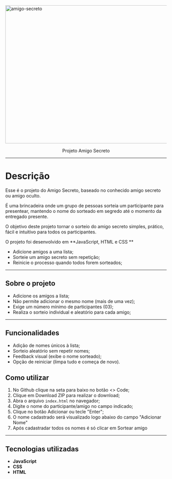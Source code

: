 <img width="638" height="432" alt="amigo-secreto" src="https://github.com/user-attachments/assets/3386b5a1-81d8-4dee-bc9d-739bc2aa5a36" />

<p align="center"> Projeto Amigo Secreto </p>


---

# Descrição  
Esse é o projeto do Amigo Secreto, baseado no conhecido amigo secreto ou amigo oculto. 

É uma brincadeira onde um grupo de pessoas sorteia um participante para presentear, mantendo o nome do sorteado em segredo até o momento da entregado presente.

O objetivo deste projeto tornar o sorteio do amigo secreto simples, prático, fácil e intuitivo para todos os participantes.

O projeto foi desenvolvido em **JavaScript, HTML e CSS **

- Adicione amigos a uma lista;
- Sorteie um amigo secreto sem repetição;
- Reinicie o processo quando todos forem sorteados;

----

## Sobre o projeto

- Adicione os amigos a lista;
- Não permite adicionar o mesmo nome (mais de uma vez);
- Exige um número mínimo de participantes (03);
- Realiza o sorteio individual e aleatório para cada amigo;


----

##  Funcionalidades  

- Adição de nomes únicos à lista;  
- Sorteio aleatório sem repetir nomes;  
- Feedback visual (exibe o nome sorteado);  
- Opção de reiniciar (limpa tudo e começa de novo).

##  Como utilizar

1. No Github clique na seta para baixo no botão <> Code;
2. Clique em Download ZIP para realizar o download;
3. Abra o arquivo `index.html` no navegador;  
4. Digite o nome do participante/amigo no campo indicado;
5. Clique no botão Adicionar ou tecle "Enter";
6. O nome cadastrado será visualizado logo abaixo do campo "Adicionar Nome"
7. Após cadastradar todos os nomes é só clicar em Sortear amigo

---

##  Tecnologias utilizadas 
- **JavaScript**
- **CSS**
- **HTML**  
 
